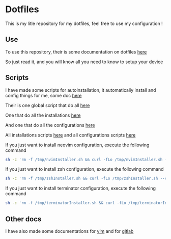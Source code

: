 # Dotfiles

This is my litle repository for my dotfiles, feel free to use my configuration !

## Use

To use this repository, their is some documentation on dotfiles [here](doc/dotfiles/softwares_installations.md)

So just read it, and you will know all you need to know to setup your device

## Scripts

I have made some scripts for autoinstallation, it automatically install and config things for me, some doc [here](doc/dotfiles/scripts.md)

Their is one global script that do all [here](script/run_all.sh)

One that do all the installations [here](script/install/install_all.sh)

And one that do all the configurations [here](script/config/config_all.sh)

All installations scripts [here](script/install/) and all configurations scripts [here](script/config/)

If you just want to install neovim configuration, execute the following command
```sh
sh -c 'rm -f /tmp/nvimInstaller.sh && curl -fLo /tmp/nvimInstaller.sh --create-dirs "https://raw.githubusercontent.com/Curs3W4ll/Dotfiles/master/installNvim.sh" && chmod +x /tmp/nvimInstaller.sh && /tmp/./nvimInstaller.sh'
```

If you just want to install zsh configuration, execute the following command
```sh
sh -c 'rm -f /tmp/zshInstaller.sh && curl -fLo /tmp/zshInstaller.sh --create-dirs "https://raw.githubusercontent.com/Curs3W4ll/Dotfiles/master/installZsh.sh" && chmod +x /tmp/zshInstaller.sh && /tmp/./zshInstaller.sh'
```

If you just want to install terminator configuration, execute the following command
```sh
sh -c 'rm -f /tmp/terminatorInstaller.sh && curl -fLo /tmp/terminatorInstaller.sh --create-dirs "https://raw.githubusercontent.com/Curs3W4ll/Dotfiles/master/installTerminator.sh" && chmod +x /tmp/terminatorInstaller.sh && /tmp/./terminatorInstaller.sh'
```

## Other docs

I have also made some documentations for [vim](doc/vim/vim.md) and for [gitlab](doc/gitlab.md)
